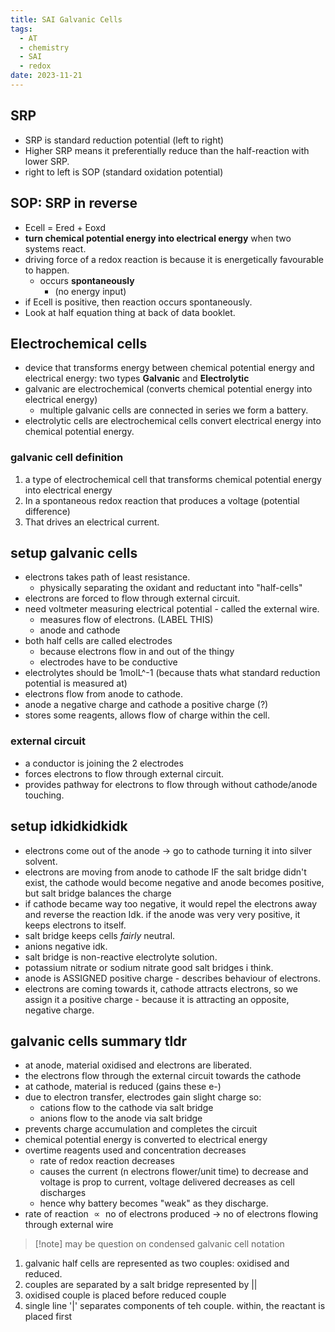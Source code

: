 ```yaml
---
title: SAI Galvanic Cells
tags:
  - AT
  - chemistry
  - SAI
  - redox
date: 2023-11-21
---
```

## SRP
- SRP is standard reduction potential (left to right)
- Higher SRP means it preferentially reduce than the half-reaction with lower SRP.
- right to left is SOP (standard oxidation potential)
## SOP: SRP in reverse
- Ecell = Ered + Eoxd
- **turn chemical potential energy into electrical energy** when two systems react.
- driving force of a redox reaction is because it is energetically favourable to happen.
	- occurs **spontaneously**
		- (no energy input)
- if Ecell is positive, then reaction occurs spontaneously.
- Look at half equation thing at back of data booklet.

## Electrochemical cells
- device that transforms energy between chemical potential energy and electrical energy: two types **Galvanic** and **Electrolytic**
- galvanic are electrochemical (converts chemical potential energy into electrical energy)
	- multiple galvanic cells are connected in series we form a battery.
- electrolytic cells are electrochemical cells convert electrical energy into chemical potential energy.
### galvanic cell definition
1. a type of electrochemical cell that transforms chemical potential energy into electrical energy
2. In a spontaneous redox reaction that produces a voltage (potential difference)
3. That drives an electrical current.

## setup galvanic cells
- electrons takes path of least resistance.
	- physically separating the oxidant and reductant into "half-cells"
- electrons are forced to flow through external circuit.
- need voltmeter measuring electrical potential - called the external wire.
	- measures flow of electrons. (LABEL THIS)
	- anode and cathode
- both half cells are called electrodes
	- because electrons flow in and out of the thingy
	- electrodes have to be conductive
- electrolytes should be 1molL^-1 (because thats what standard reduction potential is measured at)
- electrons flow from anode to cathode.
- anode a negative charge and cathode a positive charge (?)
- stores some reagents, allows flow of charge within the cell.
### external circuit
- a conductor is joining the 2 electrodes
- forces electrons to flow through external circuit.
- provides pathway for electrons to flow through without cathode/anode touching.
## setup idkidkidkidk
- electrons come out of the anode -> go to cathode turning it into silver solvent.
- electrons are moving from anode to cathode IF the salt bridge didn't exist, the cathode would become negative and anode becomes positive, but salt bridge balances the charge
- if cathode became way too negative, it would repel the electrons away and reverse the reaction Idk. if the anode was very very positive, it keeps electrons to itself.
- salt bridge keeps cells *fairly* neutral.
- anions negative idk.
- salt bridge is non-reactive electrolyte solution.
- potassium nitrate or sodium nitrate good salt bridges i think.
- anode is ASSIGNED positive charge - describes behaviour of electrons.
- electrons are coming towards it, cathode attracts electrons, so we assign it a positive charge - because it is attracting an opposite, negative charge.

## galvanic cells summary tldr
- at anode, material oxidised and electrons are liberated.
- the electrons flow through the external circuit towards the cathode
- at cathode, material is reduced (gains these e-)
- due to electron transfer, electrodes gain slight charge so:
	- cations flow to the cathode via salt bridge
	- anions flow to the anode via salt bridge
- prevents charge accumulation and completes the circuit
- chemical potential energy is converted to electrical energy
- overtime reagents used and concentration decreases
	- rate of redox reaction decreases
	- causes the current (n electrons flower/unit time) to decrease and voltage is prop to current, voltage delivered decreases as cell discharges
	- hence why battery becomes "weak" as they discharge.
- $\text{rate of reaction }\propto \text{ no of electrons produced -> no of electrons flowing through external wire}$
>[!note] may be question on condensed galvanic cell notation

1. galvanic half cells are represented as two couples: oxidised and reduced.
2. couples are separated by a salt bridge represented by ||
3. oxidised couple is placed before reduced couple
4. single line '|' separates components of teh couple. within, the reactant is placed first